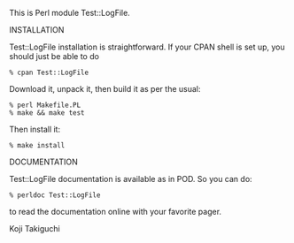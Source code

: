 This is Perl module Test::LogFile.

INSTALLATION

Test::LogFile installation is straightforward. If your CPAN shell is set up,
you should just be able to do

    % cpan Test::LogFile

Download it, unpack it, then build it as per the usual:

    % perl Makefile.PL
    % make && make test

Then install it:

    % make install

DOCUMENTATION

Test::LogFile documentation is available as in POD. So you can do:

    % perldoc Test::LogFile

to read the documentation online with your favorite pager.

Koji Takiguchi
